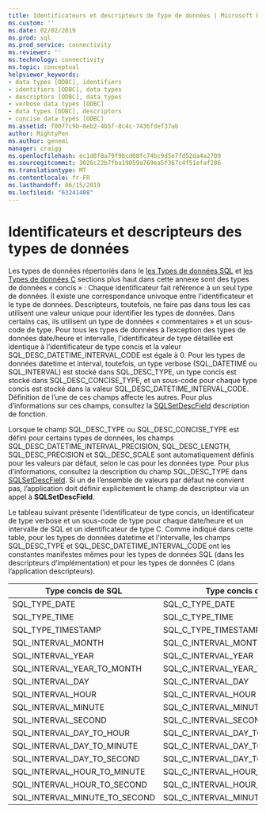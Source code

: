 ```yaml
---
title: Identificateurs et descripteurs de Type de données | Microsoft Docs
ms.custom: ''
ms.date: 02/02/2019
ms.prod: sql
ms.prod_service: connectivity
ms.reviewer: ''
ms.technology: connectivity
ms.topic: conceptual
helpviewer_keywords:
- data types [ODBC], identifiers
- identifiers [ODBC], data types
- descriptors [ODBC], data types
- verbose data types [ODBC]
- data types [ODBC], descriptors
- concise data types [ODBC]
ms.assetid: f0077c9b-8eb2-4b5f-8c4c-7436fdef37ab
author: MightyPen
ms.author: genemi
manager: craigg
ms.openlocfilehash: ec1d8f0a79f9bcd08fc74bc9d5e7fd52da4a2709
ms.sourcegitcommit: 3026c22b7fba19059a769ea5f367c4f51efaf286
ms.translationtype: MT
ms.contentlocale: fr-FR
ms.lasthandoff: 06/15/2019
ms.locfileid: "63241408"
---
```

# <a name="data-type-identifiers-and-descriptors"></a>Identificateurs et descripteurs des types de données
Les types de données répertoriés dans le [les Types de données SQL](../../../odbc/reference/appendixes/sql-data-types.md) et [les Types de données C](../../../odbc/reference/appendixes/c-data-types.md) sections plus haut dans cette annexe sont des types de données « concis » : Chaque identificateur fait référence à un seul type de données. Il existe une correspondance univoque entre l’identificateur et le type de données. Descripteurs, toutefois, ne faire pas dans tous les cas utilisent une valeur unique pour identifier les types de données. Dans certains cas, ils utilisent un type de données « commentaires » et un sous-code de type. Pour tous les types de données à l’exception des types de données date/heure et intervalle, l’identificateur de type détaillée est identique à l’identificateur de type concis et la valeur SQL_DESC_DATETIME_INTERVAL_CODE est égale à 0. Pour les types de données datetime et interval, toutefois, un type verbose (SQL_DATETIME ou SQL_INTERVAL) est stocké dans SQL_DESC_TYPE, un type concis est stocké dans SQL_DESC_CONCISE_TYPE, et un sous-code pour chaque type concis est stocké dans la valeur SQL_DESC_DATETIME_INTERVAL_CODE. Définition de l’une de ces champs affecte les autres. Pour plus d’informations sur ces champs, consultez la [SQLSetDescField](../../../odbc/reference/syntax/sqlsetdescfield-function.md) description de fonction.  
  
 Lorsque le champ SQL_DESC_TYPE ou SQL_DESC_CONCISE_TYPE est défini pour certains types de données, les champs SQL_DESC_DATETIME_INTERVAL_PRECISION, SQL_DESC_LENGTH, SQL_DESC_PRECISION et SQL_DESC_SCALE sont automatiquement définis pour les valeurs par défaut, selon le cas pour les données type. Pour plus d’informations, consultez la description du champ SQL_DESC_TYPE dans [SQLSetDescField](../../../odbc/reference/syntax/sqlsetdescfield-function.md). Si un de l’ensemble de valeurs par défaut ne convient pas, l’application doit définir explicitement le champ de descripteur via un appel à **SQLSetDescField**.  
  
 Le tableau suivant présente l’identificateur de type concis, un identificateur de type verbose et un sous-code de type pour chaque date/heure et un intervalle de SQL et un identificateur de type C. Comme indiqué dans cette table, pour les types de données datetime et l’intervalle, les champs SQL_DESC_TYPE et SQL_DESC_DATETIME_INTERVAL_CODE ont les constantes manifestes mêmes pour les types de données SQL (dans les descripteurs d’implémentation) et pour les types de données C (dans l’application descripteurs).  
  
|Type concis de SQL|Type concis de C|Type détaillée|DATETIME_INTERVAL_CODE|  
|----------------------|--------------------|------------------|------------------------------|  
|SQL_TYPE_DATE|SQL_C_TYPE_DATE|SQL_DATETIME|SQL_CODE_DATE|  
|SQL_TYPE_TIME|SQL_C_TYPE_TIME|SQL_DATETIME|SQL_CODE_TIME|  
|SQL_TYPE_TIMESTAMP|SQL_C_TYPE_TIMESTAMP|SQL_DATETIME|SQL_CODE_TIMESTAMP|  
|SQL_INTERVAL_MONTH|SQL_C_INTERVAL_MONTH|SQL_INTERVAL|SQL_CODE_MONTH|  
|SQL_INTERVAL_YEAR|SQL_C_INTERVAL_YEAR|SQL_INTERVAL|SQL_CODE_YEAR|  
|SQL_INTERVAL_YEAR_TO_MONTH|SQL_C_INTERVAL_YEAR_TO_MONTH|SQL_INTERVAL|SQL_CODE_YEAR_TO_MONTH|  
|SQL_INTERVAL_DAY|SQL_C_INTERVAL_DAY|SQL_INTERVAL|SQL_CODE_DAY|  
|SQL_INTERVAL_HOUR|SQL_C_INTERVAL_HOUR|SQL_INTERVAL|SQL_CODE_HOUR|  
|SQL_INTERVAL_MINUTE|SQL_C_INTERVAL_MINUTE|SQL_INTERVAL|SQL_CODE_MINUTE|  
|SQL_INTERVAL_SECOND|SQL_C_INTERVAL_SECOND|SQL_INTERVAL|SQL_CODE_SECOND|  
|SQL_INTERVAL_DAY_TO_HOUR|SQL_C_INTERVAL_DAY_TO_HOUR|SQL_INTERVAL|SQL_CODE_DAY_TO_HOUR|  
|SQL_INTERVAL_DAY_TO_MINUTE|SQL_C_INTERVAL_DAY_TO_MINUTE|SQL_INTERVAL|SQL_CODE_DAY_TO_MINUTE|  
|SQL_INTERVAL_DAY_TO_SECOND|SQL_C_INTERVAL_DAY_TO_SECOND|SQL_INTERVAL|SQL_CODE_DAY_TO_SECOND|  
|SQL_INTERVAL_HOUR_TO_MINUTE|SQL_C_INTERVAL_HOUR_TO_MINUTE|SQL_INTERVAL|SQL_CODE_HOUR_TO_MINUTE|  
|SQL_INTERVAL_HOUR_TO_SECOND|SQL_C_INTERVAL_HOUR_TO_SECOND|SQL_INTERVAL|SQL_CODE_HOUR_TO_SECOND|  
|SQL_INTERVAL_MINUTE_TO_SECOND|SQL_C_INTERVAL_MINUTE_TO_SECOND|SQL_INTERVAL|SQL_CODE_MINUTE_TO_SECOND|
